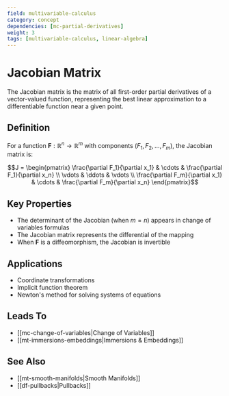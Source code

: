 ```yaml
---
field: multivariable-calculus
category: concept
dependencies: [mc-partial-derivatives]
weight: 3
tags: [multivariable-calculus, linear-algebra]
---
```


# Jacobian Matrix

The Jacobian matrix is the matrix of all first-order partial derivatives of a vector-valued function, representing the best linear approximation to a differentiable function near a given point.

## Definition
For a function $\mathbf{F}: \mathbb{R}^n \to \mathbb{R}^m$ with components $(F_1, F_2, \ldots, F_m)$, the Jacobian matrix is:

$$J = \begin{pmatrix}
\frac{\partial F_1}{\partial x_1} & \cdots & \frac{\partial F_1}{\partial x_n} \\
\vdots & \ddots & \vdots \\
\frac{\partial F_m}{\partial x_1} & \cdots & \frac{\partial F_m}{\partial x_n}
\end{pmatrix}$$

## Key Properties
- The determinant of the Jacobian (when $m=n$) appears in change of variables formulas
- The Jacobian matrix represents the differential of the mapping
- When $\mathbf{F}$ is a diffeomorphism, the Jacobian is invertible

## Applications
- Coordinate transformations
- Implicit function theorem
- Newton's method for solving systems of equations

## Leads To
- [[mc-change-of-variables|Change of Variables]]
- [[mt-immersions-embeddings|Immersions & Embeddings]]

## See Also
- [[mt-smooth-manifolds|Smooth Manifolds]]
- [[df-pullbacks|Pullbacks]]